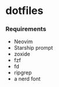 # dotfiles

### Requirements
 - Neovim
 - Starship prompt
 - zoxide
 - fzf
 - fd
 - ripgrep
 - a nerd font
